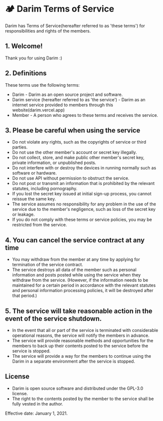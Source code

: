 # 🏕 Darim Terms of Service

Darim has Terms of Service(hereafter referred to as 'these terms') for responsibilities and rights of the members.

## 1. Welcome!

Thank you for using Darim :)

## 2. Definitions

These terms use the following terms:

* Darim - Darim as an open source project and software.
* Darim service (hereafter referred to as 'the service') - Darim as an internet service provided to members through this website(darim.vercel.app)
* Member - A person who agrees to these terms and receives the service.

## 3. Please be careful when using the service

* Do not violate any rights, such as the copyrights of service or third parties.
* Do not use the other member's account or secret key illegally.
* Do not collect, store, and make public other member's secret key, private information, or unpublished posts.
* Do not interfere with or destroy the devices in running normally such as software or hardware.
* Do not use API without permission to obstruct the service.
* Do not post or transmit an information that is prohibited by the relevant statutes, including pornography.
* If you lost the secret key issued at initial sign-up process, you cannot reissue the same key.
* The service assumes no responsibility for any problem in the use of the service due to the member's negligence, such as loss of the secret key or leakage.
* If you do not comply with these terms or service policies, you may be restricted from the service.

## 4. You can cancel the service contract at any time

* You may withdraw from the member at any time by applying for termination of the service contract.
* The service destroys all data of the member such as personal information and posts posted while using the service when they withdraw from the service. (However, if the information needs to be maintained for a certain period in accordance with the relevant statutes and personal information processing policies, it will be destroyed after that period.)

## 5. The service will take reasonable action in the event of the service shutdown.

* In the event that all or part of the service is terminated with considerable operational reasons, the service will notify the members in advance.
* The service will provide reasonable methods and opportunities for the members to back up their contents posted to the service before the service is stopped.
* The service will provide a way for the members to continue using the Darim in a separate environment after the service is stopped.

## License

* Darim is open source software and distributed under the GPL-3.0 license.
* The right to the contents posted by the member to the service shall be fully vested in the author.

Effective date: January 1, 2021.

